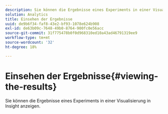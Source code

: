 ```yaml
---
description: Sie können die Ergebnisse eines Experiments in einer Visualisierung in Insight anzeigen.
solution: Analytics
title: Einsehen der Ergebnisse
uuid: de9b6f34-faf8-43e2-bf93-1078e624b908
exl-id: de63b09c-7648-49b0-8764-900fc0e56acc
source-git-commit: 31f775478b0f0d968310ed10a43ad46791319ee9
workflow-type: tm+mt
source-wordcount: '32'
ht-degree: 18%

---
```


# Einsehen der Ergebnisse{#viewing-the-results}

Sie können die Ergebnisse eines Experiments in einer Visualisierung in Insight anzeigen.
